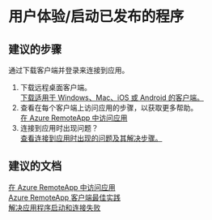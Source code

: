 <properties
    pageTitle="用户体验/启动已发布的程序"
    description="用户体验/启动已发布的程序"
    service="microsoft.remoteapp"
    resource=""
    authors="aashu"
    displayOrder=""
    selfHelpType="generic"
    supportTopicIds="32373143"
    resourceTags=""
    productPesIds="15540"
    cloudEnvironments="public"
/>


# 用户体验/启动已发布的程序

## **建议的步骤**
通过下载客户端并登录来连接到应用。

1. 下载远程桌面客户端。<br>
[下载适用于 Windows、Mac、iOS 或 Android 的客户端。](https://www.remoteapp.windowsazure.com/ClientDownload/AllClients.aspx)
2. 查看在每个客户端上访问应用的步骤，以获取更多帮助。<br>
[在 Azure RemoteApp 中访问应用](https://azure.microsoft.com/documentation/articles/remoteapp-clients/)
3. 连接到应用时出现问题？<br>
[查看连接到应用时出现的问题及其解决步骤。](https://azure.microsoft.com/documentation/articles/remoteapp-apptrouble/)

## **建议的文档**
[在 Azure RemoteApp 中访问应用](https://azure.microsoft.com/documentation/articles/remoteapp-clients/)<br>
[Azure RemoteApp 客户端最佳实践](https://azure.microsoft.com/documentation/articles/remoteapp-clientbestpractices/)<br>
[解决应用程序启动和连接失败](https://azure.microsoft.com/documentation/articles/remoteapp-apptrouble/)



<!--HONumber=Jul16_HO4-->



